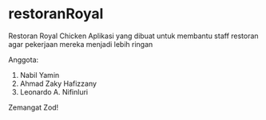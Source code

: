 # restoranRoyal

Restoran Royal Chicken
Aplikasi yang dibuat untuk membantu staff restoran agar pekerjaan
mereka menjadi lebih ringan

Anggota:
1. Nabil Yamin
2. Ahmad Zaky Hafizzany
3. Leonardo A. Nifinluri

Zemangat Zod!
